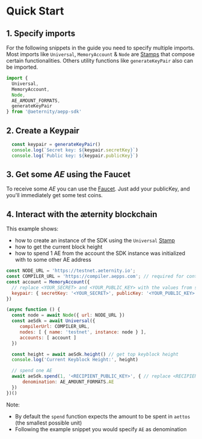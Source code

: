 # Quick Start

## 1. Specify imports
For the following snippets in the guide you need to specify multiple imports. Most imports like `Universal`, `MemoryAccount` & `Node` are [Stamps](https://stampit.js.org/essentials/what-is-a-stamp) that compose certain functionalities. Others utility functions like `generateKeyPair` also can be imported.

```js
import {
  Universal,
  MemoryAccount,
  Node,
  AE_AMOUNT_FORMATS,
  generateKeyPair
} from '@aeternity/aepp-sdk'
```

## 2. Create a Keypair

```js
  const keypair = generateKeyPair()
  console.log(`Secret key: ${keypair.secretKey}`)
  console.log(`Public key: ${keypair.publicKey}`)
```

## 3. Get some _AE_ using the Faucet
To receive some _AE_ you can use the [Faucet](https://faucet.aepps.com/). Just add your publicKey, and you'll immediately get some test coins.

## 4. Interact with the æternity blockchain
This example shows:

- how to create an instance of the SDK using the `Universal` [Stamp](https://stampit.js.org/essentials/what-is-a-stamp)
- how to get the current block height
- how to spend 1 AE from the account the SDK instance was initialized with to some other AE address

```js
const NODE_URL = 'https://testnet.aeternity.io';
const COMPILER_URL = 'https://compiler.aepps.com'; // required for contract interactions (compiling and creating calldata)
const account = MemoryAccount({
  // replace <YOUR_SECRET> and <YOUR_PUBLIC_KEY> with the values from step 2
  keypair: { secretKey: '<YOUR_SECRET>', publicKey: '<YOUR_PUBLIC_KEY>' }
})

(async function () {
  const node = await Node({ url: NODE_URL })
  const aeSdk = await Universal({
     compilerUrl: COMPILER_URL,
     nodes: [ { name: 'testnet', instance: node } ],
     accounts: [ account ]
  })

  const height = await aeSdk.height() // get top keyblock height
  console.log('Current Keyblock Height:', height)

  // spend one AE
  await aeSdk.spend(1, '<RECIPIENT_PUBLIC_KEY>', { // replace <RECIPIENT_PUBLIC_KEY>
      denomination: AE_AMOUNT_FORMATS.AE
  })
})()
```

Note:

- By default the `spend` function expects the amount to be spent in `aettos` (the smallest possible unit)
- Following the example snippet you would specify `AE` as denomination
